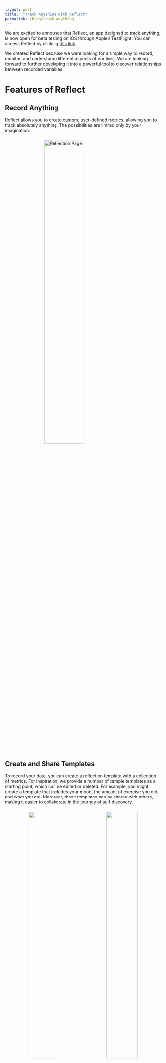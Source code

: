 ```yaml
---
layout: post
title:  "Track Anything with Reflect"
permalink: /blog/track-anything
---
```


We are excited to announce that Reflect, an app designed to track anything, is now open for beta testing on iOS through Apple’s TestFlight. You can access Reflect by clicking [this link](https://testflight.apple.com/join/1Tv8xOd9).

We created Reflect because we were looking for a simple way to record, monitor, and understand different aspects of our lives. We are looking forward to further developing it into a powerful tool to discover relationships between recorded variables.

# Features of Reflect

## Record Anything
Reflect allows you to create custom, user-defined metrics, allowing you to track absolutely anything. The possibilities are limited only by your imagination.

<img src="/assets/announcing_reflect/reflection_page.png" alt="Reflection Page" style="width: 50%; height: 50%; margin: 0 auto; display: block; padding: 10px">

## Create and Share Templates
To record your data, you can create a reflection template with a collection of metrics. For inspiration, we provide a number of sample templates as a starting point, which can be edited or deleted. For example, you might create a template that includes your mood, the amount of exercise you did, and what you ate. Moreover, these templates can be shared with others, making it easier to collaborate in the journey of self-discovery.

<center>
<img src="/assets/announcing_reflect/add_template.png" style="width: 45%; height: 45%; display: inline; padding: 10px; padding-bottom: 30px">
<img src="/assets/announcing_reflect/add_metric.png" style="width: 45%; height: 45%; display: inline; padding: 10px; padding-bottom: 30px">
</center>


Reflect supports various types of metrics including:
- **Numbers:** for quantitative data such as hours of sleep, cups of coffee, etc.
- **Strings/Text:** for qualitative data like mood, type of activity, etc.
- **Ratings:** for providing ratings on a scale with custom bounds, for example, stress level from 1 to 10.
- **Number With Units:** for tracking quantities with specific units like milligrams of a supplement.
- **Choices:** for mutually exclusive options, like if you worked from home, in the office, or from a friend's place.
- **Timers:** for measuring duration of an activity, like meditation or exercise.


## Recording Your Data

With templates in place, you can begin to record your data from the reflection page with just one tap. 

<center>
<img src="/assets/announcing_reflect/mood_reflection.png" alt="Mood Reflection" style="width: 30%; height: 20%; display: inline; padding: 10px">
<img src="/assets/announcing_reflect/meditation_reflection.png" alt="Meditation Reflection" style="width: 30%; height: 30%; display: inline; padding: 10px">
<img src="/assets/announcing_reflect/jj_reflection.png" alt="Recording Data" style="width: 30%; height: 30%; display: inline; padding: 10px">
</center>

## Viewing Your History

Your reflection history can be viewed in calendar form and list form, and allows you to edit or delete past reflecitons.

<center>
<img src="/assets/announcing_reflect/history_calendar.png" style="width: 45%; height: 45%; display: inline; padding: 10px; padding-bottom: 30px">
<img src="/assets/announcing_reflect/history_list.png" style="width: 45%; height: 45%; display: inline; padding: 10px; padding-bottom: 30px">
</center>


## Visualize Metrics Over Time
With Reflect, you can plot and overlay numeric metrics, which helps you understand the relationships between different metrics. For example, this can help answer questions like:
- “How does my caffeine intake affect my stress levels?” 
- “What is the relationship between the number of hours I study and my grades?”
- "How does arguing with my partner affect my depression?"
- "Have I gotten better at submitting my sparring partners in jiu jitsu over time?"
- "Do I get hungrier if I lift heavy?"
- "Does being keto reduce my need for sleep?"

<img src="/assets/announcing_reflect/trends_horizontal.png" alt="Visualize Metrics" style="width: 100%; height: 100%; margin: 0 auto; display: block; padding: 10px">

## Privacy Focused
All the data that is generated stays on your device. You are the owner of your data, and you decide what to do with it.

## Low Barrier to Entry
You don’t need to create an account with us to start using Reflect. You can start instantly with one of our sample templates, or by creating your own. 

## No Lock-In
You are free to leave at any time, and exporting your data is simple.

# Future Plans
We are continuously working on Reflect to make it more powerful. Some of the things we want to support include:
- State-of-the-art algorithms to establish relationships between metrics and bring them to the user's attention.
- Encryption to ensure your data is unreadable by anyone except for you.
- A macOS desktop version of the app with cloud sync across devices.
- Expanded data import functionality and integrations with other data sources.
- Conveniences to make recording your data even easier.

---

We hope that you will find Reflect to be a useful tool in your journey of self-discovery and personal growth.
